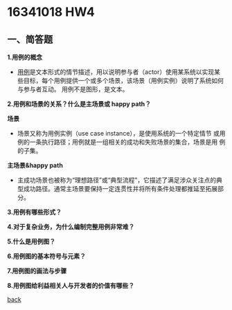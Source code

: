 ﻿---
layout: default
---
# 16341018 HW4

## 一、简答题
 **1.用例的概念**
     
  *  [用例](https://en.wikipedia.org/wiki/Use_case)是文本形式的情节描述，用以说明参与者（actor）使用某系统以实现某些目标，每个用例提供一个或多个场景，该场景（用例实例）说明了系统如何与参与者互动。
   用例不是图形，是文本。


**2.用例和场景的关系？什么是主场景或 happy path？**
    
   **场景**
        
   * 场景又称为用例实例（use case instance），是使用系统的一个特定情节
   或用例的一条执行路径；用例就是一组相关的成功和失败场景的集合，场景是用
   例的子集。
  
   **主场景&happy path**
   
   * 主成功场景也被称为“理想路径”或“典型流程”，它描述了满足涉众关注点的典型成功路径。通常主场景要保持一定连贯性并将所有条件处理都推延至拓展部分。
           

**3.用例有哪些形式？**
　   
    
**4.对于复杂业务，为什么编制完整用例非常难？**

**5.什么是用例图？**

**6.用例图的基本符号与元素？**

**7.用例图的画法与步骤**

**8.用例图给利益相关人与开发者的价值有哪些？**

[back](./)

